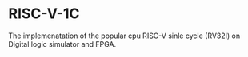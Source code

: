 # RISC-V-1C
The implemenatation of the popular cpu RISC-V sinle cycle (RV32I) on Digital logic simulator and FPGA. 
